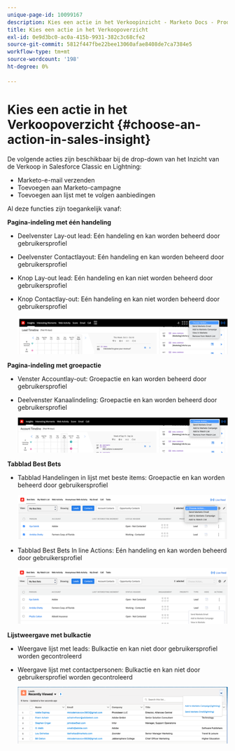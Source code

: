 ```yaml
---
unique-page-id: 10099167
description: Kies een actie in het Verkoopinzicht - Marketo Docs - Productdocumentatie
title: Kies een actie in het Verkoopoverzicht
exl-id: 0e9d3bc0-ac0a-415b-9931-382c3c68cfe2
source-git-commit: 5812f447fbe22bee13060afae8408de7ca7384e5
workflow-type: tm+mt
source-wordcount: '198'
ht-degree: 0%

---
```


# Kies een actie in het Verkoopoverzicht {#choose-an-action-in-sales-insight}

De volgende acties zijn beschikbaar bij de drop-down van het Inzicht van de Verkoop in Salesforce Classic en Lightning:

* Marketo-e-mail verzenden
* Toevoegen aan Marketo-campagne
* Toevoegen aan lijst met te volgen aanbiedingen

Al deze functies zijn toegankelijk vanaf:

**Pagina-indeling met één handeling**

* Deelvenster Lay-out lead: Eén handeling en kan worden beheerd door gebruikersprofiel
* Deelvenster Contactlayout: Eén handeling en kan worden beheerd door gebruikersprofiel
* Knop Lay-out lead: Eén handeling en kan niet worden beheerd door gebruikersprofiel
* Knop Contactlay-out: Eén handeling en kan niet worden beheerd door gebruikersprofiel

   ![](assets/choose-an-action-in-sales-insight-1.png)

**Pagina-indeling met groepactie**

* Venster Accountlay-out: Groepactie en kan worden beheerd door gebruikersprofiel
* Deelvenster Kanaalindeling: Groepactie en kan worden beheerd door gebruikersprofiel

   ![](assets/choose-an-action-in-sales-insight-2.png)

**Tabblad Best Bets**

* Tabblad Handelingen in lijst met beste items: Groepactie en kan worden beheerd door gebruikersprofiel

   ![](assets/choose-an-action-in-sales-insight-3.png)

* Tabblad Best Bets In line Actions: Eén handeling en kan worden beheerd door gebruikersprofiel

   ![](assets/choose-an-action-in-sales-insight-4.png)

**Lijstweergave met bulkactie**

* Weergave lijst met leads: Bulkactie en kan niet door gebruikersprofiel worden gecontroleerd
* Weergave lijst met contactpersonen: Bulkactie en kan niet door gebruikersprofiel worden gecontroleerd

   ![](assets/choose-an-action-in-sales-insight-5.png)
